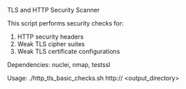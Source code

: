 TLS and HTTP Security Scanner

This script performs security checks for:
1. HTTP security headers
2. Weak TLS cipher suites
3. Weak TLS certificate configurations

Dependencies: nuclei, nmap, testssl

Usage: ./http_tls_basic_checks.sh http://<target> <output_directory>